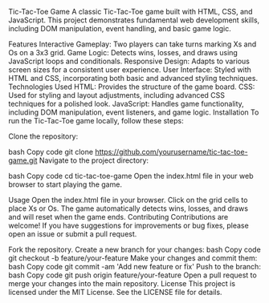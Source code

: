 Tic-Tac-Toe Game
A classic Tic-Tac-Toe game built with HTML, CSS, and JavaScript. This project demonstrates fundamental web development skills, including DOM manipulation, event handling, and basic game logic.

Features
Interactive Gameplay: Two players can take turns marking Xs and Os on a 3x3 grid.
Game Logic: Detects wins, losses, and draws using JavaScript loops and conditionals.
Responsive Design: Adapts to various screen sizes for a consistent user experience.
User Interface: Styled with HTML and CSS, incorporating both basic and advanced styling techniques.
Technologies Used
HTML: Provides the structure of the game board.
CSS: Used for styling and layout adjustments, including advanced CSS techniques for a polished look.
JavaScript: Handles game functionality, including DOM manipulation, event listeners, and game logic.
Installation
To run the Tic-Tac-Toe game locally, follow these steps:

Clone the repository:

bash
Copy code
git clone https://github.com/yourusername/tic-tac-toe-game.git
Navigate to the project directory:

bash
Copy code
cd tic-tac-toe-game
Open the index.html file in your web browser to start playing the game.

Usage
Open the index.html file in your browser.
Click on the grid cells to place Xs or Os.
The game automatically detects wins, losses, and draws and will reset when the game ends.
Contributing
Contributions are welcome! If you have suggestions for improvements or bug fixes, please open an issue or submit a pull request.

Fork the repository.
Create a new branch for your changes:
bash
Copy code
git checkout -b feature/your-feature
Make your changes and commit them:
bash
Copy code
git commit -am 'Add new feature or fix'
Push to the branch:
bash
Copy code
git push origin feature/your-feature
Open a pull request to merge your changes into the main repository.
License
This project is licensed under the MIT License. See the LICENSE file for details.
